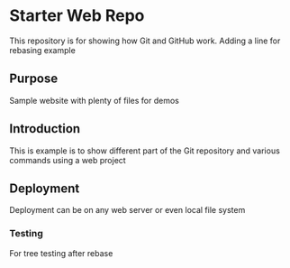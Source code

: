 # Starter Web Repo

This repository is for showing how Git and GitHub work. Adding a line for rebasing example

## Purpose

Sample website with plenty of files for demos

## Introduction

This is example is to show different part of the Git repository and various commands using a web project

## Deployment

Deployment can be on any web server or even local file system

### Testing

For tree testing after rebase